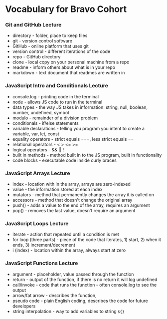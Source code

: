 # Vocabulary for Bravo Cohort


### Git and GitHub Lecture
- directory - folder, place to keep files
- git - version control software
- GitHub - online platform that uses git
- version control - different iterations of the code
- repo - GitHub directory
- clone - local copy on your personal machine from a repo
- readme - inform others about what is in your repo
- markdown - text document that readmes are written in

### JavaScript Intro and Conditionals Lecture
- console.log - printing code in the terminal
- node - allows JS code to run in the terminal
- data types - the way JS takes in information: string, null, boolean, number, undefined, symbol
- modulo - remainder of a division problem
- conditionals - if/else statements
- variable declarations - telling you program you intent to create a variable, var, let, const
- equality operators - strict equals ===, less strict equals ==
- relational operators - < > <= >=
- logical operators - && || !
- built in methods - method built in to the JS program, built in functionality
- code blocks - executable code inside curly braces

### JavaScript Arrays Lecture
- index - location with in the array, arrays are zero-indexed
- value - the information stored at each index
- mutators - method that permanently changes the array it is called on
- accessors - method that doesn't change the original array
- push() - adds a value to the end of the array, requires an argument
- pop() - removes the last value, doesn't require an argument

### JavaScript Loops Lecture
- iterate - action that repeated until a condition is met
- for loop (three parts) - piece of the code that iterates, 1) start, 2) when it ends, 3) increment/decrement
- i (index) - location within the array, always start at zero

### JavaScript Functions Lecture
- argument - placeholder, value passed through the function
- return - output of the function, if there is no return it will log undefined
- call/invoke - code that runs the function - often console.log to see the output
- arrow/fat arrow - describes the function,
- pseudo code - plain English coding, describes the code for future developers
- string interpolation - way to add variables to string `${}`
